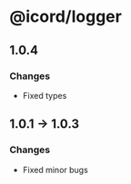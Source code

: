 # @icord/logger

## 1.0.4

### Changes

-  Fixed types

## 1.0.1 -> 1.0.3

### Changes

-  Fixed minor bugs